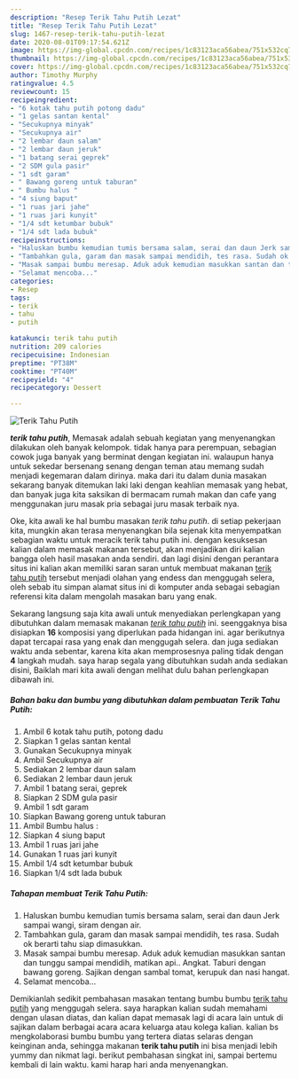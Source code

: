 ```yaml
---
description: "Resep Terik Tahu Putih Lezat"
title: "Resep Terik Tahu Putih Lezat"
slug: 1467-resep-terik-tahu-putih-lezat
date: 2020-08-01T09:17:54.621Z
image: https://img-global.cpcdn.com/recipes/1c83123aca56abea/751x532cq70/terik-tahu-putih-foto-resep-utama.jpg
thumbnail: https://img-global.cpcdn.com/recipes/1c83123aca56abea/751x532cq70/terik-tahu-putih-foto-resep-utama.jpg
cover: https://img-global.cpcdn.com/recipes/1c83123aca56abea/751x532cq70/terik-tahu-putih-foto-resep-utama.jpg
author: Timothy Murphy
ratingvalue: 4.5
reviewcount: 15
recipeingredient:
- "6 kotak tahu putih potong dadu"
- "1 gelas santan kental"
- "Secukupnya minyak"
- "Secukupnya air"
- "2 lembar daun salam"
- "2 lembar daun jeruk"
- "1 batang serai geprek"
- "2 SDM gula pasir"
- "1 sdt garam"
- " Bawang goreng untuk taburan"
- " Bumbu halus "
- "4 siung baput"
- "1 ruas jari jahe"
- "1 ruas jari kunyit"
- "1/4 sdt ketumbar bubuk"
- "1/4 sdt lada bubuk"
recipeinstructions:
- "Haluskan bumbu kemudian tumis bersama salam, serai dan daun Jerk sampai wangi, siram dengan air."
- "Tambahkan gula, garam dan masak sampai mendidih, tes rasa. Sudah ok berarti tahu siap dimasukkan."
- "Masak sampai bumbu meresap. Aduk aduk kemudian masukkan santan dan tunggu sampai mendidih, matikan api.. Angkat. Taburi dengan bawang goreng. Sajikan dengan sambal tomat, kerupuk dan nasi hangat."
- "Selamat mencoba..."
categories:
- Resep
tags:
- terik
- tahu
- putih

katakunci: terik tahu putih 
nutrition: 209 calories
recipecuisine: Indonesian
preptime: "PT38M"
cooktime: "PT40M"
recipeyield: "4"
recipecategory: Dessert

---
```



![Terik Tahu Putih](https://img-global.cpcdn.com/recipes/1c83123aca56abea/751x532cq70/terik-tahu-putih-foto-resep-utama.jpg)

<b><i>terik tahu putih</i></b>, Memasak adalah sebuah kegiatan yang menyenangkan dilakukan oleh banyak kelompok. tidak hanya para perempuan, sebagian cowok juga banyak yang berminat dengan kegiatan ini. walaupun hanya untuk sekedar bersenang senang dengan teman atau memang sudah menjadi kegemaran dalam dirinya. maka dari itu dalam dunia masakan sekarang banyak ditemukan laki laki dengan keahlian memasak yang hebat, dan banyak juga kita saksikan di bermacam rumah makan dan cafe yang menggunakan juru masak pria sebagai juru masak terbaik nya.



Oke, kita awali ke hal bumbu masakan <i>terik tahu putih</i>. di setiap pekerjaan kita, mungkin akan terasa menyenangkan bila sejenak kita menyempatkan sebagian waktu untuk meracik terik tahu putih ini. dengan kesuksesan kalian dalam memasak makanan tersebut, akan menjadikan diri kalian bangga oleh hasil masakan anda sendiri. dan lagi disini dengan perantara situs ini kalian akan memiliki saran saran untuk membuat makanan <u>terik tahu putih</u> tersebut menjadi olahan yang endess dan menggugah selera, oleh sebab itu simpan alamat situs ini di komputer anda sebagai sebagian referensi kita dalam mengolah masakan baru yang enak.


Sekarang langsung saja kita awali untuk menyediakan perlengkapan yang dibutuhkan dalam memasak makanan <u><i>terik tahu putih</i></u> ini. seenggaknya bisa disiapkan <b>16</b> komposisi yang diperlukan pada hidangan ini. agar berikutnya dapat tercapai rasa yang enak dan menggugah selera. dan juga sediakan waktu anda sebentar, karena kita akan memprosesnya paling tidak dengan <b>4</b> langkah mudah. saya harap segala yang dibutuhkan sudah anda sediakan disini, Baiklah mari kita awali dengan melihat dulu bahan perlengkapan dibawah ini.

<!--inarticleads1-->

##### Bahan baku dan bumbu yang dibutuhkan dalam pembuatan Terik Tahu Putih:

1. Ambil 6 kotak tahu putih, potong dadu
1. Siapkan 1 gelas santan kental
1. Gunakan Secukupnya minyak
1. Ambil Secukupnya air
1. Sediakan 2 lembar daun salam
1. Sediakan 2 lembar daun jeruk
1. Ambil 1 batang serai, geprek
1. Siapkan 2 SDM gula pasir
1. Ambil 1 sdt garam
1. Siapkan  Bawang goreng untuk taburan
1. Ambil  Bumbu halus :
1. Siapkan 4 siung baput
1. Ambil 1 ruas jari jahe
1. Gunakan 1 ruas jari kunyit
1. Ambil 1/4 sdt ketumbar bubuk
1. Siapkan 1/4 sdt lada bubuk




<!--inarticleads2-->

##### Tahapan membuat Terik Tahu Putih:

1. Haluskan bumbu kemudian tumis bersama salam, serai dan daun Jerk sampai wangi, siram dengan air.
1. Tambahkan gula, garam dan masak sampai mendidih, tes rasa. Sudah ok berarti tahu siap dimasukkan.
1. Masak sampai bumbu meresap. Aduk aduk kemudian masukkan santan dan tunggu sampai mendidih, matikan api.. Angkat. Taburi dengan bawang goreng. Sajikan dengan sambal tomat, kerupuk dan nasi hangat.
1. Selamat mencoba...




Demikianlah sedikit pembahasan masakan tentang bumbu bumbu <u>terik tahu putih</u> yang menggugah selera. saya harapkan kalian sudah memahami dengan ulasan diatas, dan kalian dapat memasak lagi di acara lain untuk di sajikan dalam berbagai acara acara keluarga atau kolega kalian. kalian bs mengkolaborasi bumbu bumbu yang tertera diatas selaras dengan keinginan anda, sehingga makanan <b>terik tahu putih</b> ini bisa menjadi lebih yummy dan nikmat lagi. berikut pembahasan singkat ini, sampai bertemu kembali di lain waktu. kami harap hari anda menyenangkan.
